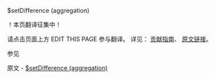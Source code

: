 $setDifference (aggregation)

 ！本页翻译征集中！

请点击页面上方 EDIT THIS PAGE 参与翻译。
详见：
[贡献指南]( https://github.com/JinMuInfo/MongoDB-Manual-zh/blob/master/CONTRIBUTING.md )、
[原文链接](  https://docs.mongodb.com/manual/reference/operator/aggregation/setDifference/  )。

 参见

原文 - [$setDifference (aggregation)]( https://docs.mongodb.com/manual/reference/operator/aggregation/setDifference/ )


